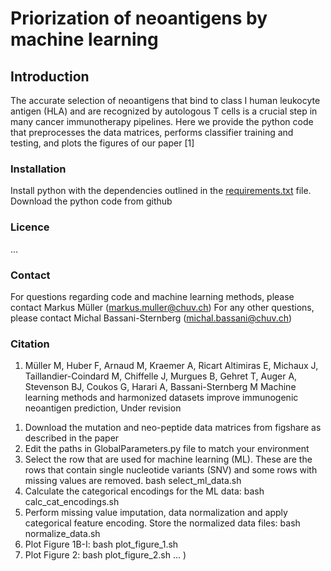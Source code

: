 # Priorization of neoantigens by machine learning

## Introduction
The accurate selection of neoantigens that bind to class I human leukocyte antigen (HLA) and are recognized by autologous T cells is a crucial step in many cancer immunotherapy pipelines.
Here we provide the python code that preprocesses the data matrices, performs classifier training and testing, and plots the figures of our paper [1]

### Installation

Install python with the dependencies outlined in the [requirements.txt]() file. Download the python code from github

### Licence

...

### Contact

For questions regarding code and machine learning methods, please contact Markus Müller (markus.muller@chuv.ch)
For any other questions, please contact Michal Bassani-Sternberg (michal.bassani@chuv.ch)

### Citation

1. Müller M, Huber F, Arnaud M, Kraemer A, Ricart Altimiras E, Michaux J, Taillandier-Coindard M, Chiffelle J, Murgues B, Gehret T, Auger A, Stevenson BJ, Coukos G, Harari A, Bassani-Sternberg M
Machine learning methods and harmonized datasets improve immunogenic neoantigen prediction, Under revision

1) Download the mutation and neo-peptide data matrices from figshare as described in the paper
2) Edit the paths in GlobalParameters.py file to match your environment
3) Select the row that are used for machine learning (ML). These are the rows that contain single nucleotide variants (SNV)
   and some rows with missing values are removed.
   bash select_ml_data.sh
4) Calculate the categorical encodings for the ML data:
   bash calc_cat_encodings.sh
5) Perform missing value imputation, data normalization and apply categorical feature encoding. Store the normalized data files:
   bash normalize_data.sh
6) Plot Figure 1B-I:
   bash plot_figure_1.sh
7) Plot Figure 2:
   bash plot_figure_2.sh
...
)
